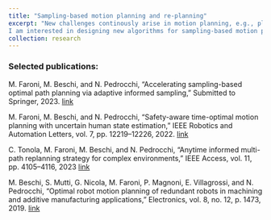 ```yaml
---
title: "Sampling-based motion planning and re-planning"
excerpt: "New challenges continously arise in motion planning, e.g., planning with complex dynamics or black-box model, manipulation planning with time-critical requirements or under uncertainty.
I am interested in designing new algorithms for sampling-based motion planning in challenging problems such as kinodynamic motion planning and high-dimensional problems."
collection: research
---
```


### Selected publications:

M. Faroni, M. Beschi, and N. Pedrocchi, “Accelerating sampling-based optimal path planning via adaptive informed sampling,” Submitted to Springer, 2023.
[link](https://arxiv.org/abs/2208.09318)

M. Faroni, M. Beschi, and N. Pedrocchi, “Safety-aware time-optimal motion planning with uncertain human state estimation,” IEEE Robotics and Automation Letters, vol. 7, pp. 12219–12226, 2022.
[link](https://arxiv.org/abs/2210.11655)

C. Tonola, M. Faroni, M. Beschi, and N. Pedrocchi, “Anytime informed multi-path replanning strategy for complex environments,” IEEE Access, vol. 11, pp. 4105–4116, 2023
[link](https://ieeexplore.ieee.org/stamp/stamp.jsp?tp=&arnumber=10013661)

M. Beschi, S. Mutti, G. Nicola, M. Faroni, P. Magnoni, E. Villagrossi, and N. Pedrocchi, “Optimal robot motion planning of redundant robots in machining and additive manufacturing applications,” Electronics, vol. 8, no. 12, p. 1473, 2019.
[link](https://www.mdpi.com/2079-9292/8/12/1437)
